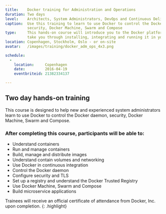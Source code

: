 ```yaml
---
title:    Docker training for Administration and Operations
duration: Two days
level:    Architects, System Administrators, DevOps and Continuous Delivery practitioners
caption:  Use this training to learn to use Docker to control the Docker daemon,
          security, Docker Machine, Swarm and Compose
type:     This hands-on course will introduce you to the Docker platform and
          take you through installing, integrating and running it in your working environment
location: Copenhagen, Stockholm, Oslo - or on-site
avatar:   /images/training/docker_adm_ops_4x3.png

schedule:
  -
    location:     Copenhagen
    date:         2016-04-19
    eventbriteid: 21382334137

---
```


## Two day hands-on training

This course is designed to help new and experienced system administrators learn to use Docker to control the Docker daemon, security, Docker Machine, Swarm and Compose.

### After completing this course, participants will be able to:
* Understand containers
* Run and manage containers
* Build, manage and distribute images
* Understand contain volumes and networking
* Use Docker in continuous integration
* Control the Docker daemon
* Configure security and TLS
* Set up a registry and understand the Docker Trusted Registry
* Use Docker Machine, Swarm and Compose
* Build microservice applications

Trainees will receive an official certificate of attendance from Docker, Inc. upon completion.
{: .highlight}
